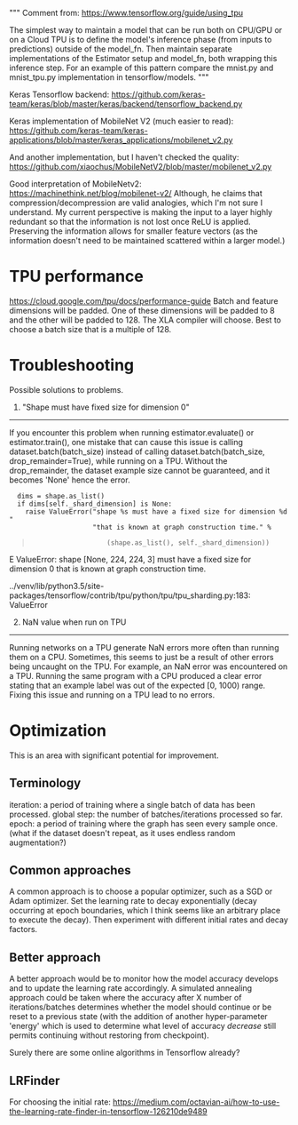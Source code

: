 """
Comment from: https://www.tensorflow.org/guide/using_tpu

The simplest way to maintain a model that can be run both on CPU/GPU or on a 
Cloud TPU is to define the model's inference phase (from inputs to predictions) 
outside of the model_fn. Then maintain separate implementations of the Estimator
setup and model_fn, both wrapping this inference step. For an example of this 
pattern compare the mnist.py and mnist_tpu.py implementation in tensorflow/models.
"""

Keras Tensorflow backend:
https://github.com/keras-team/keras/blob/master/keras/backend/tensorflow_backend.py

Keras implementation of MobileNet V2 (much easier to read):
https://github.com/keras-team/keras-applications/blob/master/keras_applications/mobilenet_v2.py

And another implementation, but I haven't checked the quality:
https://github.com/xiaochus/MobileNetV2/blob/master/mobilenet_v2.py

Good interpretation of MobileNetv2:
https://machinethink.net/blog/mobilenet-v2/
Although, he claims that compression/decompression are valid analogies, which
I'm not sure I understand. My current perspective is making the input to a layer
highly redundant so that the information is not lost once ReLU is applied. 
Preserving the information allows for smaller feature vectors (as the 
information doesn't need to be maintained scattered within a larger model.)


TPU performance
===============
https://cloud.google.com/tpu/docs/performance-guide
Batch and feature dimensions will be padded. One of these dimensions will be 
padded to 8 and the other will be padded to 128. The XLA compiler will choose.
Best to choose a batch size that is a multiple of 128. 


Troubleshooting
===============
Possible solutions to problems.

1. "Shape must have fixed size for dimension 0"
-----------------------------------------------
If you encounter this problem when running estimator.evaluate() or estimator.train(), one mistake that can cause this
issue is calling dataset.batch(batch_size) instead of calling dataset.batch(batch_size, drop_remainder=True), while
running on a TPU. Without the drop_remainder, the dataset example size cannot be guaranteed, and it becomes 'None' 
hence the error.

      dims = shape.as_list()
      if dims[self._shard_dimension] is None:
        raise ValueError("shape %s must have a fixed size for dimension %d "
                         "that is known at graph construction time." %
>                        (shape.as_list(), self._shard_dimension))
E       ValueError: shape [None, 224, 224, 3] must have a fixed size for dimension 0 that is known at graph construction time.

../venv/lib/python3.5/site-packages/tensorflow/contrib/tpu/python/tpu/tpu_sharding.py:183: ValueError


2. NaN value when run on TPU
----------------------------
Running networks on a TPU generate NaN errors more often than running them on a CPU. Sometimes, this seems to just be
a result of other errors being uncaught on the TPU. For example, an NaN error was encountered on a TPU. Running the
same program with a CPU produced a clear error stating that an example label was out of the expected [0, 1000) range. 
Fixing this issue and running on a TPU lead to no errors.  


Optimization
============
This is an area with significant potential for improvement.

Terminology
-----------
iteration: a period of training where a single batch of data has been processed.
global step: the number of batches/iterations processed so far.
epoch: a period of training where the graph has seen every sample once.
(what if the dataset doesn't repeat, as it uses endless random augmentation?)

Common approaches
-----------------
A common approach is to choose a popular optimizer, such as a SGD or Adam
optimizer. Set the learning rate to decay exponentially (decay occurring at
epoch boundaries, which I think seems like an arbitrary place to execute the 
decay). Then experiment with different initial rates and decay factors.

Better approach
---------------
A better approach would be to monitor how the model accuracy develops and to
update the learning rate accordingly. A simulated annealing approach could be 
taken where the accuracy after X number of iterations/batches determines whether
the model should continue or be reset to a previous state (with the addition of
another hyper-parameter 'energy' which is used to determine what level of 
accuracy _decrease_ still permits continuing without restoring from checkpoint).

Surely there are some online algorithms in Tensorflow already?

LRFinder
--------
For choosing the initial rate: 
https://medium.com/octavian-ai/how-to-use-the-learning-rate-finder-in-tensorflow-126210de9489

